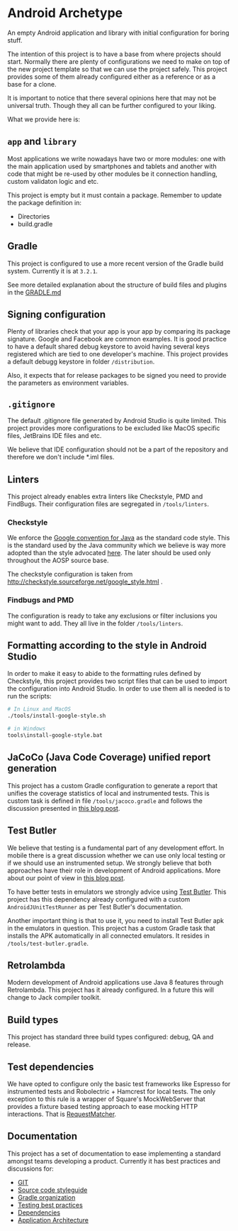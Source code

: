 # Android Archetype

An empty Android application and library with initial configuration for boring stuff.

The intention of this project is to have a base from where projects should start. Normally there are plenty of configurations we need to make on top of the new project template so that we can use the project safely. This project provides some of them already configured either as a reference or as a base for a clone. 

It is important to notice that there several opinions here that may not be universal truth. Though they all can be further configured to your liking.

What we provide here is:

## `app` and `library`

Most applications we write nowadays have two or more modules: one with the main application used by smartphones and tablets and another with code that might be re-used by other modules be it connection handling, custom validaton logic and etc.

This project is empty but it must contain a package. Remember to update the package definition in:

- Directories
- build.gradle

## Gradle

This project is configured to use a more recent version of the Gradle build system. Currently it is at `3.2.1`. 

See more detailed explanation about the structure of build files and plugins in the [GRADLE.md](/docs/GRADLE.md)

## Signing configuration

Plenty of libraries check that your app is your app by comparing its package signature. Google and Facebook are common examples. It is good practice to have a default shared debug keystore to avoid having several keys registered which are tied to one developer's machine. This project provides a default debugg keystore in folder `/distribution`.

Also, it expects that for release packages to be signed you need to provide the parameters as environment variables.

## `.gitignore`

The default .gitignore file generated by Android Studio is quite limited. This project provides more configurations to be excluded like MacOS specific files, JetBrains IDE files and etc.

We believe that IDE configuration should not be a part of the repository and therefore we don't include *.iml files.

## Linters

This project already enables extra linters like Checkstyle, PMD and FindBugs. Their configuration files are segregated in `/tools/linters`.

### Checkstyle

We enforce the [Google convention for Java](https://google.github.io/styleguide/javaguide.html) as the standard code style. This is the standard used by the Java community which we believe is way more adopted than the style advocated [here](https://source.android.com/source/code-style.html). The later should be used only throughout the AOSP source base. 

The checkstyle configuration is taken from http://checkstyle.sourceforge.net/google_style.html .

### Findbugs and PMD

The configuration is ready to take any exclusions or filter inclusions you might want to add. They all live in the folder `/tools/linters`.


## Formatting according to the style in Android Studio

In order to make it easy to abide to the formatting rules defined by Checkstyle, this project provides two script files that can be used to import the configuration into Android Studio. In order to use them all is needed is to run the scripts:

``` sh
# In Linux and MacOS
./tools/install-google-style.sh

# in Windows
tools\install-google-style.bat
```

## JaCoCo (Java Code Coverage) unified report generation

This project has a custom Gradle configuration to generate a report that unifies the coverage statistics of local and instrumented tests. This is custom task is defined in file `/tools/jacoco.gradle` and follows the discussion presented in [this blog post](https://medium.com/@rafael_toledo/setting-up-an-unified-coverage-report-in-android-with-jacoco-robolectric-and-espresso-ffe239aaf3fa).

## Test Butler

We believe that testing is a fundamental part of any development effort. In mobile there is a great discussion whether we can use only local testing or if we should use an instrumented setup. We strongly believe that both approaches have their role in development of Android applications. More about our point of view in [this blog post](https://medium.com/concrete-solutions/android-local-or-instrumented-tests-9da545af7777).

To have better tests in emulators we strongly advice using [Test Butler](https://github.com/linkedin/test-butler). This project has this dependency already configured with a custom `AndroidJUnitTestRunner` as per Test Butler's documentation. 

Another important thing is that to use it, you need to install Test Butler apk in the emulators in question. This project has a custom Gradle task that installs the APK automatically in all connected emulators. It resides in `/tools/test-butler.gradle`.

## Retrolambda

Modern development of Android applications use Java 8 features through Retrolambda. This project has it already configured. In a future this will change to Jack compiler toolkit.

## Build types

This project has standard three build types configured: debug, QA and release. 

## Test dependencies

We have opted to configure only the basic test frameworks like Espresso for instrumented tests and Robolectric + Hamcrest for local tests. The only exception to this rule is a wrapper of Square's MockWebServer that provides a fixture based testing approach to ease mocking HTTP interactions. That is [RequestMatcher](https://github.com/concretesolutions/requestmatcher). 

## Documentation

This project has a set of documentation to ease implementing a standard amongst teams developing a product. Currently it has best practices and discussions for:

  - [GIT](/docs/GIT.md)
  - [Source code styleguide](/docs/STYLEGUIDE.md)
  - [Gradle organization](/docs/GRADLE.md)
  - [Testing best practices](/docs/TESTING.md)
  - [Dependencies](/docs/DEPENDENCIES.md)
  - [Application Architecture](/docs/ARCHITECTURE.md)


